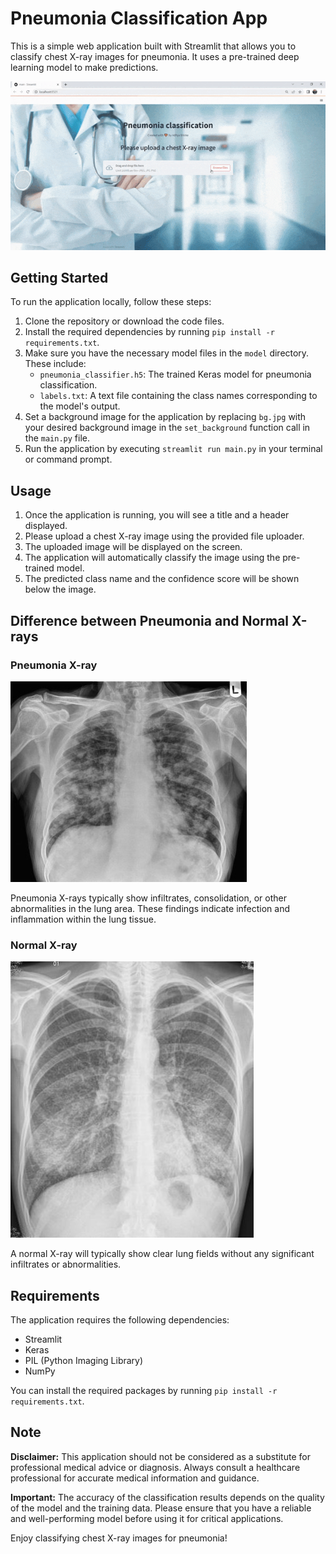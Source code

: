 # Pneumonia Classification App

This is a simple web application built with Streamlit that allows you to classify chest X-ray images for pneumonia. It uses a pre-trained deep learning model to make predictions. 

![Demo](Pneumonia.gif)

## Getting Started

To run the application locally, follow these steps:

1. Clone the repository or download the code files.
2. Install the required dependencies by running `pip install -r requirements.txt`.
3. Make sure you have the necessary model files in the `model` directory. These include:
    - `pneumonia_classifier.h5`: The trained Keras model for pneumonia classification.
    - `labels.txt`: A text file containing the class names corresponding to the model's output.
4. Set a background image for the application by replacing `bg.jpg` with your desired background image in the `set_background` function call in the `main.py` file.
5. Run the application by executing `streamlit run main.py` in your terminal or command prompt.

## Usage

1. Once the application is running, you will see a title and a header displayed.
2. Please upload a chest X-ray image using the provided file uploader.
3. The uploaded image will be displayed on the screen.
4. The application will automatically classify the image using the pre-trained model.
5. The predicted class name and the confidence score will be shown below the image.

## Difference between Pneumonia and Normal X-rays

### Pneumonia X-ray

![Pneumonia](pneumonia3.jpg)

Pneumonia X-rays typically show infiltrates, consolidation, or other abnormalities in the lung area. These findings indicate infection and inflammation within the lung tissue.

### Normal X-ray

![Normal](normal1.jpg)

A normal X-ray will typically show clear lung fields without any significant infiltrates or abnormalities.

## Requirements

The application requires the following dependencies:

- Streamlit
- Keras
- PIL (Python Imaging Library)
- NumPy

You can install the required packages by running `pip install -r requirements.txt`.

## Note

**Disclaimer:** This application should not be considered as a substitute for professional medical advice or diagnosis. Always consult a healthcare professional for accurate medical information and guidance.

**Important:** The accuracy of the classification results depends on the quality of the model and the training data. Please ensure that you have a reliable and well-performing model before using it for critical applications.


Enjoy classifying chest X-ray images for pneumonia!
